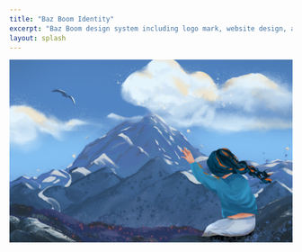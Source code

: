 ```yaml
---
title: "Baz Boom Identity"
excerpt: "Baz Boom design system including logo mark, website design, and branding applications."
layout: splash
---
```

<div style="text-align: center;">
  <img src="/assets/images/2021/1.jpg" alt="Test">
</div>
